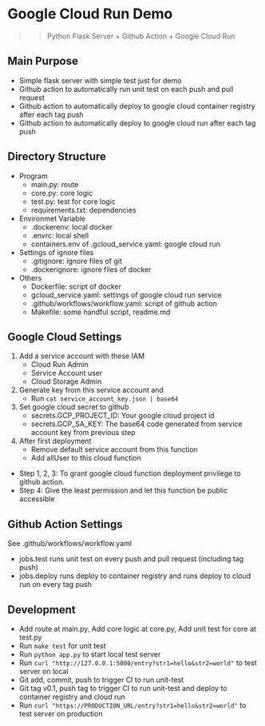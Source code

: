 # Google Cloud Run Demo
>> Python Flask Server + Github Action + Google Cloud Run

## Main Purpose
* Simple flask server with simple test just for demo
* Github action to automatically run unit test on each push and pull request
* Github action to automatically deploy to google cloud container registry after each tag push
* Github action to automatically deploy to google cloud run after each tag push

## Directory Structure
* Program
    + main.py: route
    + core.py: core logic
    + test.py: test for core logic
    + requirements.txt: dependencies
* Environmet Variable
    + .dockerenv: local docker
    + .envrc: local shell
    + containers.env of .gcloud_service.yaml: google cloud run
* Settings of ignore files
    + .gitignore: ignore files of git
    + .dockerignore: ignore files of docker
* Others
    + Dockerfile: script of docker
    + gcloud_service.yaml: settings of google cloud run service
    + .github/workflows/workflow.yaml: script of github action
    + Makefile: some handful script, readme.md

## Google Cloud Settings
1. Add a service account with these IAM
    + Cloud Run Admin
    + Service Account user
    + Cloud Storage Admin
2. Generate key from this service account and
    + Run `cat service_account_key.json | base64`
3. Set google cloud secret to github
    + secrets.GCP_PROJECT_ID: Your google cloud project id
    + secrets.GCP_SA_KEY: The base64 code generated from service account key from previous step
4. After first deployment
    + Remove default service account from this function
    + Add allUser to this cloud function
* Step 1, 2, 3: To grant google cloud function deployment privilege to github action.
* Step 4: Give the least permission and let this function be public accessible

## Github Action Settings
See .github/workflows/workflow.yaml
* jobs.test runs unit test on every push and pull request (including tag push)
* jobs.deploy runs deploy to container registry and runs deploy to cloud run on every tag push

## Development
* Add route at main.py, Add core logic at core.py, Add unit test for core at test.py
* Run `make test` for unit test
* Run `python app.py` to start local test server
* Run `curl "http://127.0.0.1:5000/entry?str1=hello&str2=world"` to test server on local 
* Git add, commit, push to trigger CI to run unit-test
* Git tag v0.1, push tag to trigger CI to run unit-test and deploy to container registry and cloud run
* Run `curl "https://PRODUCTION_URL/entry?str1=hello&str2=world"` to test server on production
